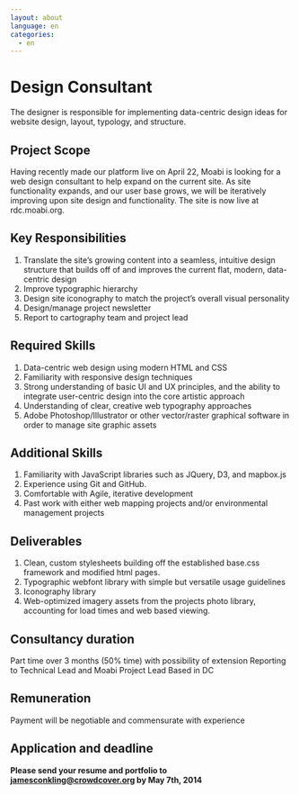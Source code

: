 ```yaml
---
layout: about
language: en
categories:
  - en
---
```

# Design Consultant

The designer is responsible for implementing data-centric design ideas for website design, layout, typology, and structure.

## Project Scope
Having recently made our platform live on April 22, Moabi is looking for a web design consultant to help expand on the current site.  As site functionality expands, and our user base grows, we will be iteratively improving upon site design and functionality.  The site is now live at rdc.moabi.org.

## Key Responsibilities
1. Translate the site’s growing content into a seamless, intuitive design structure that builds off of and improves the current flat, modern, data-centric design
2. Improve typographic hierarchy
3. Design site iconography to match the project’s overall visual personality
4. Design/manage project newsletter
5. Report to cartography team and project lead

## Required Skills
1. Data-centric web design using modern HTML and CSS
2. Familiarity with responsive design techniques
3. Strong understanding of basic UI and UX principles, and the ability to integrate user-centric design into the core artistic approach
4. Understanding of clear, creative web typography approaches
5. Adobe Photoshop/Illustrator or other vector/raster graphical software in order to manage site graphic assets

## Additional Skills
1. Familiarity with JavaScript libraries such as JQuery, D3, and mapbox.js
2. Experience using Git and GitHub.
3. Comfortable with Agile, iterative development
4. Past work with either web mapping projects and/or environmental management projects

## Deliverables
1. Clean, custom stylesheets building off the established base.css framework and modified html pages.
2. Typographic webfont library with simple but versatile usage guidelines
3. Iconography library
4. Web-optimized imagery assets from the projects photo library, accounting for load times and web based viewing.

## Consultancy duration
Part time over 3 months (50% time) with possibility of extension
Reporting to Technical Lead and Moabi Project Lead
Based in DC

## Remuneration
Payment will be negotiable and commensurate with experience

## Application and deadline
**Please send your resume and portfolio to jamesconkling@crowdcover.org by May 7th, 2014**





